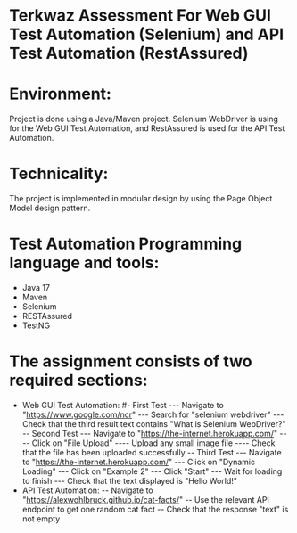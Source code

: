 # Terkwaz Assessment For Web GUI Test Automation (Selenium) and API Test Automation (RestAssured)

# Environment:
Project is done using a Java/Maven project. 
Selenium WebDriver is using for the Web GUI Test Automation, and RestAssured is used for the API Test Automation.

# Technicality:
The project is implemented in modular design by using the Page Object Model design pattern. 

# Test Automation Programming language and tools:
- Java 17
- Maven
- Selenium
- RESTAssured
- TestNG

# The assignment consists of two required sections:

- Web GUI Test Automation:
#- First Test
--- Navigate to "https://www.google.com/ncr" 
--- Search for "selenium webdriver" 
--- Check that the third result text contains "What is Selenium WebDriver?" 
-- Second Test
--- Navigate to "https://the-internet.herokuapp.com/" 
---- Click on "File Upload" 
---- Upload any small image file 
---- Check that the file has been uploaded successfully 
-- Third Test
--- Navigate to "https://the-internet.herokuapp.com/" 
--- Click on "Dynamic Loading" 
--- Click on "Example 2" 
--- Click "Start" 
--- Wait for loading to finish 
--- Check that the text displayed is "Hello World!" 
- API Test Automation:
-- Navigate to "https://alexwohlbruck.github.io/cat-facts/" 
-- Use the relevant API endpoint to get one random cat fact 
-- Check that the response "text" is not empty
